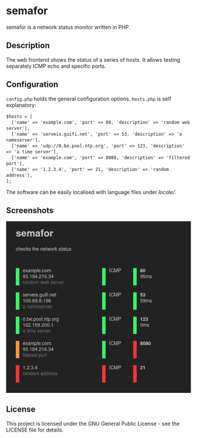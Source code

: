 # semafor

semafor is a network status monitor written in PHP.

## Description

The web frontend shows the status of a series of hosts. It allows testing separately ICMP echo and specific ports.

## Configuration

`config.php` holds the general configuration options. `hosts.php` is self explanatory:

```
$hosts = [
  ['name' => 'example.com', 'port' => 80, 'description' => 'random web server'],
  ['name' => 'serveis.guifi.net', 'port' => 53, 'description' => 'a nameserver'],
  ['name' => 'udp://0.be.pool.ntp.org', 'port' => 123, 'description' => 'a time server'],
  ['name' => 'example.com', 'port' => 8080, 'description' => 'filtered port'],
  ['name' => '1.2.3.4', 'port' => 21, 'description' => 'random address'],
];
```

The software can be easily localised with language files under *locale/*.

## Screenshots

![semafor](/screenshots/semafor.png?raw=true "semafor")

## License

This project is licensed under the GNU General Public License - see the LICENSE file for details.
